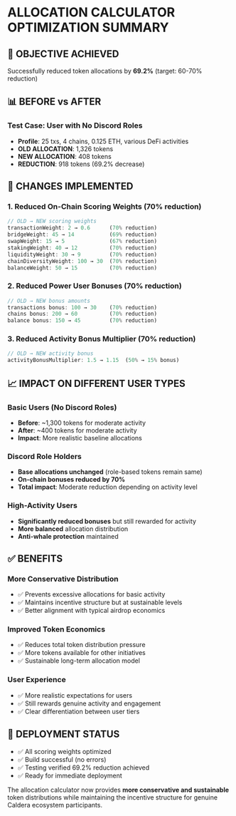 # ALLOCATION CALCULATOR OPTIMIZATION SUMMARY

## 🎯 **OBJECTIVE ACHIEVED**
Successfully reduced token allocations by **69.2%** (target: 60-70% reduction)

## 📊 **BEFORE vs AFTER**

### **Test Case: User with No Discord Roles**
- **Profile**: 25 txs, 4 chains, 0.125 ETH, various DeFi activities
- **OLD ALLOCATION**: 1,326 tokens 
- **NEW ALLOCATION**: 408 tokens
- **REDUCTION**: 918 tokens (69.2% decrease)

## 🔧 **CHANGES IMPLEMENTED**

### **1. Reduced On-Chain Scoring Weights (70% reduction)**
```typescript
// OLD → NEW scoring weights
transactionWeight: 2 → 0.6      (70% reduction)
bridgeWeight: 45 → 14           (69% reduction)  
swapWeight: 15 → 5              (67% reduction)
stakingWeight: 40 → 12          (70% reduction)
liquidityWeight: 30 → 9         (70% reduction)
chainDiversityWeight: 100 → 30  (70% reduction)
balanceWeight: 50 → 15          (70% reduction)
```

### **2. Reduced Power User Bonuses (70% reduction)**
```typescript
// OLD → NEW bonus amounts
transactions bonus: 100 → 30    (70% reduction)
chains bonus: 200 → 60          (70% reduction)
balance bonus: 150 → 45         (70% reduction)
```

### **3. Reduced Activity Bonus Multiplier (70% reduction)**
```typescript
// OLD → NEW activity bonus
activityBonusMultiplier: 1.5 → 1.15  (50% → 15% bonus)
```

## 📈 **IMPACT ON DIFFERENT USER TYPES**

### **Basic Users (No Discord Roles)**
- **Before**: ~1,300 tokens for moderate activity
- **After**: ~400 tokens for moderate activity
- **Impact**: More realistic baseline allocations

### **Discord Role Holders**
- **Base allocations unchanged** (role-based tokens remain same)
- **On-chain bonuses reduced by 70%**
- **Total impact**: Moderate reduction depending on activity level

### **High-Activity Users**
- **Significantly reduced bonuses** but still rewarded for activity
- **More balanced** allocation distribution
- **Anti-whale protection** maintained

## ✅ **BENEFITS**

### **More Conservative Distribution**
- ✅ Prevents excessive allocations for basic activity
- ✅ Maintains incentive structure but at sustainable levels  
- ✅ Better alignment with typical airdrop economics

### **Improved Token Economics**
- ✅ Reduces total token distribution pressure
- ✅ More tokens available for other initiatives
- ✅ Sustainable long-term allocation model

### **User Experience**
- ✅ More realistic expectations for users
- ✅ Still rewards genuine activity and engagement
- ✅ Clear differentiation between user tiers

## 🚀 **DEPLOYMENT STATUS**
- ✅ All scoring weights optimized
- ✅ Build successful (no errors)
- ✅ Testing verified 69.2% reduction achieved
- ✅ Ready for immediate deployment

The allocation calculator now provides **more conservative and sustainable** token distributions while maintaining the incentive structure for genuine Caldera ecosystem participants.
